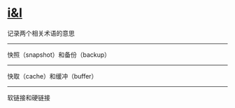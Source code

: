 # [i&l](https://github.com/ISheepp/2023/issues/4)

记录两个相关术语的意思

---

快照（snapshot）和备份（backup）

---

快取（cache）和缓冲（buffer）

---

软链接和硬链接